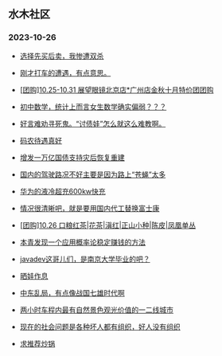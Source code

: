 ## 水木社区 
### 2023-10-26

+ [选择先买后卖，我惨遭双杀](https://www.mysmth.net/nForum/article/OurEstate/2889045)

+ [刚才打车的遭遇，有点意思。](https://www.mysmth.net/nForum/article/FamilyLife/1766449371)

+ [[团购]10.25-10.31 展望眼镜北京店*广州店金秋十月特价团团购](https://www.mysmth.net/nForum/article/ADAgent_TG/1311252)

+ [初中数学，统计上而言女生数学确实偏弱？？？](https://www.mysmth.net/nForum/article/PreUnivEdu/116395)

+ [好言难劝寻死鬼。“讨债娃”怎么就这么难教啊。](https://www.mysmth.net/nForum/article/ChildEducation/2297644)

+ [码农待遇真好](https://www.mysmth.net/nForum/article/WorkLife/3424325)

+ [增发一万亿国债支持灾后恢复重建](https://www.mysmth.net/nForum/article/Stock/10687484)

+ [国内的驾驶路况不好主要是因为路上“苍蝇”太多](https://www.mysmth.net/nForum/article/AutoWorld/1944709508)

+ [华为的液冷超充600kw快充](https://www.mysmth.net/nForum/article/GreenAuto/1392365)

+ [情况很清晰吧，就是要用国内代工替换富士康](https://www.mysmth.net/nForum/article/ITExpress/2499580)

+ [[团购]10.26 口粮红茶|花茶|滇红|正山小种|陈皮|凤凰单丛](https://www.mysmth.net/nForum/article/ADAgent_TG/1311324)

+ [本青发现一个应用概率论稳定赚钱的方法](https://www.mysmth.net/nForum/article/Stock/10688797)

+ [javadev这哥儿们，是南京大学毕业的吧？](https://www.mysmth.net/nForum/article/GaoKao/541794)

+ [晒娃作息](https://www.mysmth.net/nForum/article/ChildEducation/2298208)

+ [中东乱局，有点像战国七雄时代啊](https://www.mysmth.net/nForum/article/Tooooold/368054)

+ [两小时车程内最有自然景色观光价值的一二线城市](https://www.mysmth.net/nForum/article/Geography/563201)

+ [现在的社会问题是各种坏人都有组织，好人没有组织](https://www.mysmth.net/nForum/article/FamilyLife/1766451168)

+ [求推荐炒锅](https://www.mysmth.net/nForum/article/DigiHome/810328)

